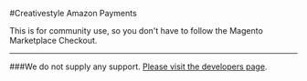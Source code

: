 #Creativestyle Amazon Payments

This is for community use, so you don't have to follow the Magento Marketplace Checkout.
***
###We do not supply any support. [Please visit the developers page](https://www.creativestyle.de/leistungen/amazon-pay.html).

